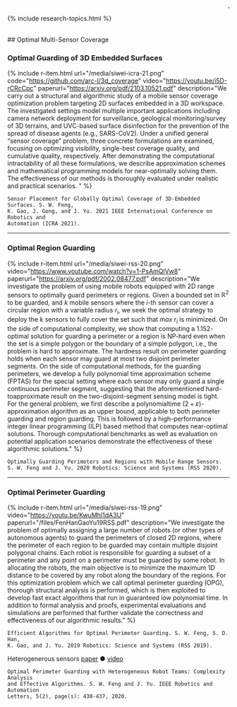 <div style="text-align: right">
  <a href="https://scholar.google.com/citations?user=jkRa2LEAAAAJ&hl=en"><span style="color:blue">&nbsp;</span></a>
</div>

{% include research-topics.html %} 

<br />
## Optimal Multi-Sensor Coverage

### Optimal Guarding of 3D Embedded Surfaces

{% include r-item.html 
   url="/media/siwei-icra-21.png"
   code="https://github.com/arc-l/3d_coverage" 
   video="https://youtu.be/i5D-rCRcCpc"
   paperurl="https://arxiv.org/pdf/2103.10521.pdf" 
   description="We carry out a structural and algorithmic study of a mobile sensor coverage optimization problem targeting 2D surfaces embedded in a 3D workspace. The investigated settings model multiple important applications including camera network deployment for surveillance, geological monitoring/survey of 3D terrains, and UVC-based surface disinfection for the prevention of the spread of disease agents (e.g., SARS-CoV2). Under a unified general “sensor coverage” problem, three concrete formulations are examined, focusing on optimizing visibility, single-best coverage quality, and cumulative quality, respectively. After demonstrating the computational intractability of all these formulations, we describe approximation schemes and mathematical programming models for near-optimally solving them. The effectiveness of our methods is thoroughly evaluated under realistic and practical scenarios.  " %}

```
Sensor Placement for Globally Optimal Coverage of 3D-Embedded Surfaces. S. W. Feng, 
K. Gao, J. Gong, and J. Yu. 2021 IEEE International Conference on Robotics and 
Automation (ICRA 2021).
```

<hr />

### Optimal Region Guarding 

{% include r-item.html 
   url="/media/siwei-rss-20.png" 
   video="https://www.youtube.com/watch?v=1-PsAmQlVw8" 
   paperurl="https://arxiv.org/pdf/2002.08477.pdf" 
   description="We investigate the problem of using mobile robots
equipped with 2D range sensors to optimally guard perimeters
or regions. Given a bounded set in $\mathbb R^2$ to be guarded, and
$k$ mobile sensors where the $i$-th sensor can cover a circular
region with a variable radius $r_i$, we seek the optimal strategy
to deploy the $k$ sensors to fully cover the set such that <em>max</em> $r_i$
is minimized. On the side of computational complexity, we
show that computing a $1.152$-optimal solution for guarding
a perimeter or a region is NP-hard even when the set is
a simple polygon or the boundary of a simple polygon, i.e.,
the problem is hard to approximate. The hardness result on
perimeter guarding holds when each sensor may guard at most
two disjoint perimeter segments. On the side of computational
methods, for the guarding perimeters, we develop a fully
polynomial time approximation scheme (FPTAS) for the special
setting where each sensor may only guard a single continuous
perimeter segment, suggesting that the aforementioned hard-toapproximate 
result on the two-disjoint-segment sensing model is tight. For the 
general problem, we first describe a polynomialtime 
$(2 + \varepsilon)$-approximation algorithm as an upper bound,
applicable to both perimeter guarding and region guarding.
This is followed by a high-performance integer linear programming (ILP) 
based method that computes near-optimal solutions. 
Thorough computational benchmarks as well as evaluation on
potential application scenarios demonstrate the effectiveness of
these algorithmic solutions." %}

```
Optimally Guarding Perimeters and Regions with Mobile Range Sensors. 
S. W. Feng and J. Yu. 2020 Robotics: Science and Systems (RSS 2020).
```

<hr />

### Optimal Perimeter Guarding 

{% include r-item.html 
   url="/media/siwei-rss-19.png" 
   video="https://youtu.be/KwuMhI1dA3U" 
   paperurl="/files/FenHanGaoYu19RSS.pdf" 
   description="We investigate the problem of optimally assigning a
large number of robots (or other types of autonomous agents) to
guard the perimeters of closed 2D regions, where the perimeter of
each region to be guarded may contain multiple disjoint polygonal
chains. Each robot is responsible for guarding a subset of a
perimeter and any point on a perimeter must be guarded by
some robot. In allocating the robots, the main objective is to
minimize the maximum 1D distance to be covered by any robot
along the boundary of the regions. For this optimization problem
which we call optimal perimeter guarding (OPG), thorough
structural analysis is performed, which is then exploited to develop
fast exact algorithms that run in guaranteed low polynomial
time. In addition to formal analysis and proofs, experimental
evaluations and simulations are performed that further validate
the correctness and effectiveness of our algorithmic results." %}

```
Efficient Algorithms for Optimal Perimeter Guarding. S. W. Feng, S. D. Han, 
K. Gao, and J. Yu. 2019 Robotics: Science and Systems (RSS 2019).
```

Heterogenerous sensors <a id="links" href="https://arxiv.org/pdf/1912.08591.pdf" target="_">paper</a>&nbsp;&#9679;&nbsp;<a id="links" href="https://youtu.be/6gYL0_B3YTk" target="_">video</a>

```
Optimal Perimeter Guarding with Heterogeneous Robot Teams: Complexity Analysis 
and Effective Algorithms. S. W. Feng and J. Yu. IEEE Robotics and Automation 
Letters, 5(2), page(s): 430-437, 2020. 
```
